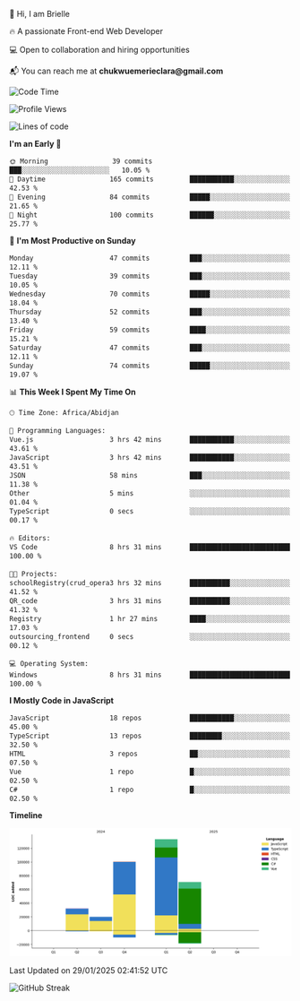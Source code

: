 <div align="left">
  <p>👋 Hi, I am Brielle</p>
  <p>🔥 A passionate Front-end Web Developer</p>
  <p>💻 Open to collaboration and hiring opportunities</p>
  <p>📬 You can reach me at <strong>chukwuemerieclara@gmail.com</strong></p>
</div>


 
 <!--START_SECTION:waka-->
![Code Time](http://img.shields.io/badge/Code%20Time-455%20hrs%2054%20mins-blue)

![Profile Views](http://img.shields.io/badge/Profile%20Views-23-blue)

![Lines of code](https://img.shields.io/badge/From%20Hello%20World%20I%27ve%20Written-284.6%20thousand%20lines%20of%20code-blue)

**I'm an Early 🐤** 

```text
🌞 Morning                39 commits          ███░░░░░░░░░░░░░░░░░░░░░░   10.05 % 
🌆 Daytime                165 commits         ███████████░░░░░░░░░░░░░░   42.53 % 
🌃 Evening                84 commits          █████░░░░░░░░░░░░░░░░░░░░   21.65 % 
🌙 Night                  100 commits         ██████░░░░░░░░░░░░░░░░░░░   25.77 % 
```
📅 **I'm Most Productive on Sunday** 

```text
Monday                   47 commits          ███░░░░░░░░░░░░░░░░░░░░░░   12.11 % 
Tuesday                  39 commits          ███░░░░░░░░░░░░░░░░░░░░░░   10.05 % 
Wednesday                70 commits          █████░░░░░░░░░░░░░░░░░░░░   18.04 % 
Thursday                 52 commits          ███░░░░░░░░░░░░░░░░░░░░░░   13.40 % 
Friday                   59 commits          ████░░░░░░░░░░░░░░░░░░░░░   15.21 % 
Saturday                 47 commits          ███░░░░░░░░░░░░░░░░░░░░░░   12.11 % 
Sunday                   74 commits          █████░░░░░░░░░░░░░░░░░░░░   19.07 % 
```


📊 **This Week I Spent My Time On** 

```text
🕑︎ Time Zone: Africa/Abidjan

💬 Programming Languages: 
Vue.js                   3 hrs 42 mins       ███████████░░░░░░░░░░░░░░   43.61 % 
JavaScript               3 hrs 42 mins       ███████████░░░░░░░░░░░░░░   43.51 % 
JSON                     58 mins             ███░░░░░░░░░░░░░░░░░░░░░░   11.38 % 
Other                    5 mins              ░░░░░░░░░░░░░░░░░░░░░░░░░   01.04 % 
TypeScript               0 secs              ░░░░░░░░░░░░░░░░░░░░░░░░░   00.17 % 

🔥 Editors: 
VS Code                  8 hrs 31 mins       █████████████████████████   100.00 % 

🐱‍💻 Projects: 
schoolRegistry(crud_opera3 hrs 32 mins       ██████████░░░░░░░░░░░░░░░   41.52 % 
QR_code                  3 hrs 31 mins       ██████████░░░░░░░░░░░░░░░   41.32 % 
Registry                 1 hr 27 mins        ████░░░░░░░░░░░░░░░░░░░░░   17.03 % 
outsourcing_frontend     0 secs              ░░░░░░░░░░░░░░░░░░░░░░░░░   00.12 % 

💻 Operating System: 
Windows                  8 hrs 31 mins       █████████████████████████   100.00 % 
```

**I Mostly Code in JavaScript** 

```text
JavaScript               18 repos            ███████████░░░░░░░░░░░░░░   45.00 % 
TypeScript               13 repos            ████████░░░░░░░░░░░░░░░░░   32.50 % 
HTML                     3 repos             ██░░░░░░░░░░░░░░░░░░░░░░░   07.50 % 
Vue                      1 repo              █░░░░░░░░░░░░░░░░░░░░░░░░   02.50 % 
C#                       1 repo              █░░░░░░░░░░░░░░░░░░░░░░░░   02.50 % 
```



**Timeline**

![Lines of Code chart](https://raw.githubusercontent.com/Brielle28/Brielle28/main/assets/bar_graph.png)


 Last Updated on 29/01/2025 02:41:52 UTC
<!--END_SECTION:waka-->

![GitHub Streak](https://github-readme-streak-stats.herokuapp.com/?user=Brielle28)



